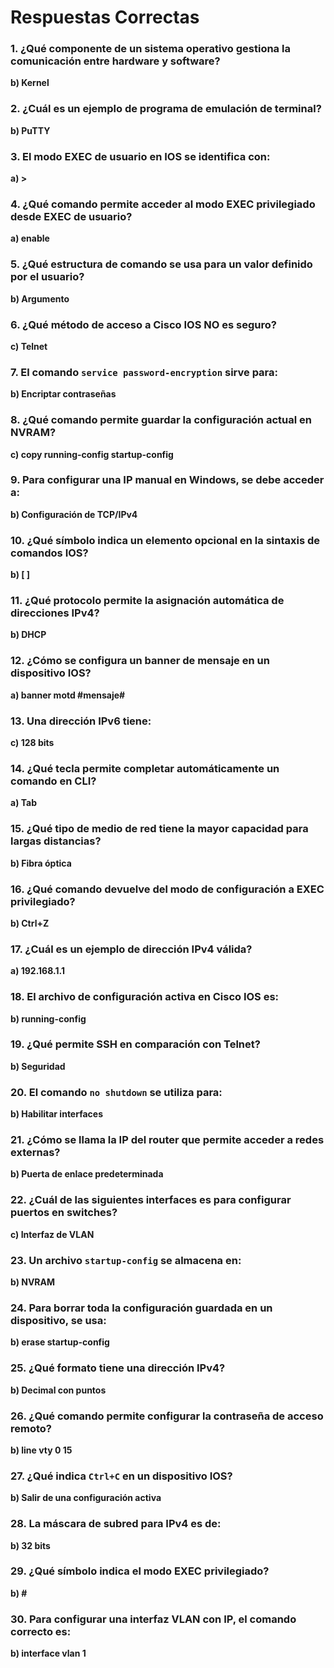 # Respuestas Correctas

### 1. ¿Qué componente de un sistema operativo gestiona la comunicación entre hardware y software?  
**b) Kernel**

### 2. ¿Cuál es un ejemplo de programa de emulación de terminal?  
**b) PuTTY**

### 3. El modo EXEC de usuario en IOS se identifica con:  
**a) >**

### 4. ¿Qué comando permite acceder al modo EXEC privilegiado desde EXEC de usuario?  
**a) enable**

### 5. ¿Qué estructura de comando se usa para un valor definido por el usuario?  
**b) Argumento**

### 6. ¿Qué método de acceso a Cisco IOS NO es seguro?  
**c) Telnet**

### 7. El comando `service password-encryption` sirve para:  
**b) Encriptar contraseñas**

### 8. ¿Qué comando permite guardar la configuración actual en NVRAM?  
**c) copy running-config startup-config**

### 9. Para configurar una IP manual en Windows, se debe acceder a:  
**b) Configuración de TCP/IPv4**

### 10. ¿Qué símbolo indica un elemento opcional en la sintaxis de comandos IOS?  
**b) [ ]**

### 11. ¿Qué protocolo permite la asignación automática de direcciones IPv4?  
**b) DHCP**

### 12. ¿Cómo se configura un banner de mensaje en un dispositivo IOS?  
**a) banner motd #mensaje#**

### 13. Una dirección IPv6 tiene:  
**c) 128 bits**

### 14. ¿Qué tecla permite completar automáticamente un comando en CLI?  
**a) Tab**

### 15. ¿Qué tipo de medio de red tiene la mayor capacidad para largas distancias?  
**b) Fibra óptica**

### 16. ¿Qué comando devuelve del modo de configuración a EXEC privilegiado?  
**b) Ctrl+Z**

### 17. ¿Cuál es un ejemplo de dirección IPv4 válida?  
**a) 192.168.1.1**

### 18. El archivo de configuración activa en Cisco IOS es:  
**b) running-config**

### 19. ¿Qué permite SSH en comparación con Telnet?  
**b) Seguridad**

### 20. El comando `no shutdown` se utiliza para:  
**b) Habilitar interfaces**

### 21. ¿Cómo se llama la IP del router que permite acceder a redes externas?  
**b) Puerta de enlace predeterminada**

### 22. ¿Cuál de las siguientes interfaces es para configurar puertos en switches?  
**c) Interfaz de VLAN**

### 23. Un archivo `startup-config` se almacena en:  
**b) NVRAM**

### 24. Para borrar toda la configuración guardada en un dispositivo, se usa:  
**b) erase startup-config**

### 25. ¿Qué formato tiene una dirección IPv4?  
**b) Decimal con puntos**

### 26. ¿Qué comando permite configurar la contraseña de acceso remoto?  
**b) line vty 0 15**

### 27. ¿Qué indica `Ctrl+C` en un dispositivo IOS?  
**b) Salir de una configuración activa**

### 28. La máscara de subred para IPv4 es de:  
**b) 32 bits**

### 29. ¿Qué símbolo indica el modo EXEC privilegiado?  
**b) #**

### 30. Para configurar una interfaz VLAN con IP, el comando correcto es:  
**b) interface vlan 1**
